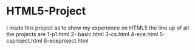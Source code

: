 # HTML5-Project
I made this project as to show my experience on HTML5
the line up of all the projects are 
1-p1.html
2- basic.html
3-cs.html
4-ece.html
5-csproject.html
6-eceproject.html
